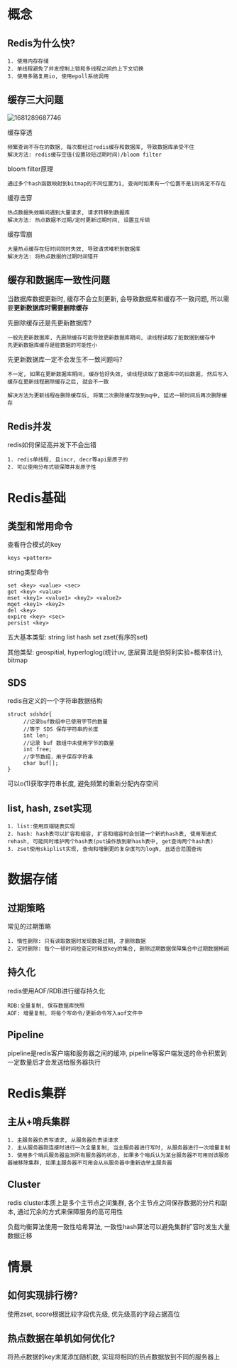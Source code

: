 # 概念

## Redis为什么快?

```
1. 使用内存存储
2. 单线程避免了并发控制上锁和多线程之间的上下文切换
3. 使用多路复用io, 使用epoll系统调用
```

## 缓存三大问题

![1681289687746](image/redis/1681289687746.png)

缓存穿透

```
频繁查询不存在的数据, 每次都经过redis缓存和数据库, 导致数据库承受不住
解决方法: redis缓存空值(设置较短过期时间)/bloom filter 
```

bloom filter原理

```
通过多个hash函数映射到bitmap的不同位置为1, 查询时如果有一个位置不是1则肯定不存在
```

缓存击穿

```
热点数据失效瞬间遇到大量请求, 请求转移到数据库
解决方法: 热点数据不过期/定时更新过期时间, 设置互斥锁 
```

缓存雪崩

```
大量热点缓存在短时间同时失效, 导致请求堆积到数据库
解决方法: 将热点数据的过期时间错开
```

## 缓存和数据库一致性问题

当数据库数据更新时, 缓存不会立刻更新, 会导致数据库和缓存不一致问题, 所以需要**更新数据库时需要删除缓存**

先删除缓存还是先更新数据库?

```
一般先更新数据库, 先删除缓存可能导致更新数据库期间, 读线程读取了脏数据到缓存中
先更新数据库缓存是脏数据的可能性小
```

先更新数据库一定不会发生不一致问题吗?

```
不一定, 如果在更新数据库期间, 缓存恰好失效, 读线程读取了数据库中的旧数据, 然后写入缓存在更新线程删除缓存之后, 就会不一致

解决方法为更新线程在删除缓存后, 将第二次删除缓存放到mq中, 延迟一顿时间后再次删除缓存
```

## Redis并发

redis如何保证高并发下不会出错

```
1. redis单线程, 且incr, decr等api是原子的
2. 可以使用分布式锁保障并发原子性
```

# Redis基础

## 类型和常用命令

查看符合模式的key

```
keys <pattern>
```

string类型命令

```
set <key> <value> <sec>
get <key> <value>
mset <key1> <value1> <key2> <value2>
mget <key1> <key2>
del <key>
expire <key> <sec>
persist <key>
```

五大基本类型: string list hash set zset(有序的set)

其他类型: geospitial, hyperloglog(统计uv, 底层算法是伯努利实验+概率估计), bitmap


## SDS

redis自定义的一个字符串数据结构

```
struct sdshdr{
     //记录buf数组中已使用字节的数量
     //等于 SDS 保存字符串的长度
     int len;
     //记录 buf 数组中未使用字节的数量
     int free;
     //字节数组，用于保存字符串
     char buf[];
}
```

可以o(1)获取字符串长度, 避免频繁的重新分配内存空间

## list, hash, zset实现

```
1. list:使用双端链表实现
2. hash: hash表可以扩容和缩容, 扩容和缩容时会创建一个新的hash表, 使用渐进式rehash, 可能同时维护两个hash表(put操作放到新hash表中, get查询两个hash表)
3. zset使用skiplist实现, 查询和增删更的复杂度均为logN, 且适合范围查询
```

# 数据存储

## 过期策略

常见的过期策略

```
1. 惰性删除: 只有读取数据时发现数据过期, 才删除数据
2. 定时删除: 每个一顿时间检查定时释放key的集合, 删除过期数据保障集合中过期数据稀疏
```


## 持久化

redis使用AOF/RDB进行缓存持久化

```
RDB:全量复制, 保存数据库快照
AOF: 增量复制, 将每个写命令/更新命令写入aof文件中
```

## Pipeline

pipeline是redis客户端和服务器之间的缓冲, pipeline等客户端发送的命令积累到一定数量后才会发送给服务器执行

# Redis集群

## 主从+哨兵集群

```
1. 主服务器负责写请求, 从服务器负责读请求
2. 主从服务器刚连接时进行一次全量复制, 当主服务器进行写时, 从服务器进行一次增量复制
3. 使用多个哨兵服务器监测所有服务器的状态, 如果多个哨兵认为某台服务器不可用则该服务器被移除集群, 如果主服务器不可用会从从服务器中重新选举主服务器
```

## Cluster

redis cluster本质上是多个主节点之间集群, 各个主节点之间保存数据的分片和副本, 通过冗余的方式来保障服务的高可用性

负载均衡算法使用一致性哈希算法, 一致性hash算法可以避免集群扩容时发生大量数据迁移

# 情景

## 如何实现排行榜?

使用zset, score根据比较字段优先级, 优先级高的字段占据高位

## 热点数据在单机如何优化?

将热点数据的key末尾添加随机数, 实现将相同的热点数据放到不同的服务器上
